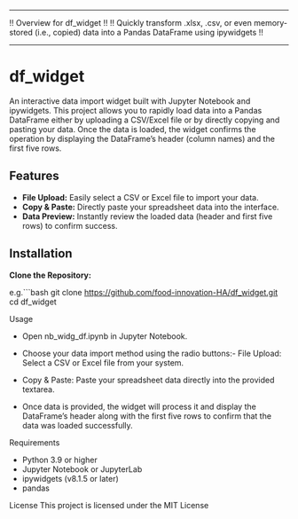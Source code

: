 ***********************************************************************************************************************
!! Overview for df_widget                                                                                            !!
!! Quickly transform .xlsx, .csv, or even memory-stored (i.e., copied) data into a Pandas DataFrame using ipywidgets !!
***********************************************************************************************************************

# df_widget

An interactive data import widget built with Jupyter Notebook and ipywidgets. This project allows you to rapidly load data into a Pandas DataFrame either by uploading a CSV/Excel file or by directly copying and pasting your data. Once the data is loaded, the widget confirms the operation by displaying the DataFrame’s header (column names) and the first five rows.

## Features

- **File Upload:** Easily select a CSV or Excel file to import your data.
- **Copy & Paste:** Directly paste your spreadsheet data into the interface.
- **Data Preview:** Instantly review the loaded data (header and first five rows) to confirm success.

## Installation

**Clone the Repository:**

e.g.```bash
   git clone https://github.com/food-innovation-HA/df_widget.git
   cd df_widget

Usage
- Open nb_widg_df.ipynb in Jupyter Notebook.
- Choose your data import method using the radio buttons:- File Upload: Select a CSV or Excel file from your system.
- Copy & Paste: Paste your spreadsheet data directly into the provided textarea.

- Once data is provided, the widget will process it and display the DataFrame’s header along with the first five rows to confirm that the data was loaded successfully.

Requirements
- Python 3.9 or higher
- Jupyter Notebook or JupyterLab
- ipywidgets (v8.1.5 or later)
- pandas

License
This project is licensed under the MIT License
